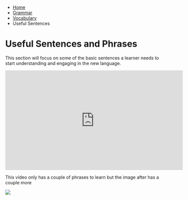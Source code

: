 <ul class="breadcrumb">
  <li><a href="https://161138651.github.io/Spanish-101/index.html">Home</a></li>
  <li><a href="pag2.html">Grammar</a></li>
  <li><a href="pag3.html">Vocabulary</a></li>
  <li>Useful Sentences</li>
</ul>

<h1> Useful Sentences and Phrases</h1>
<p> This section will focus on some of the basic sentences a learner needs to start understanding and engaging in the new language.</p>

<iframe width="560" height="315" src="https://www.youtube.com/embed/E62M5SO-QgE" frameborder="0" allow="autoplay; encrypted-media" allowfullscreen></iframe>
<p> This video only has a couple of phrases to learn but the image after has a couple more</p>
<img src="http://amble.com/ambler/wp-content/uploads/2012/10/BasicSpanishforBlogJPEG.jpg" />
